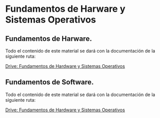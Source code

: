 # Fundamentos de Harware y Sistemas Operativos


## Fundamentos de Harware.

Todo el contenido de este material se dará con la documentación de la siguiente ruta: 

[Drive: Fundamentos de Hardware y Sistemas Operativos](https://drive.google.com/drive/folders/1U1DCENnBl4JH3dfomwJ5hllQGFKb7CO6?usp=share_link)

## Fundamentos de Software. 

Todo el contenido de este material se dará con la documentación de la siguiente ruta: 

[Drive: Fundamentos de Hardware y Sistemas Operativos](https://drive.google.com/drive/folders/1U1DCENnBl4JH3dfomwJ5hllQGFKb7CO6?usp=share_link)

